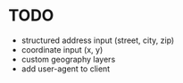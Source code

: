 TODO
====
- structured address input (street, city, zip)
- coordinate input (x, y)
- custom geography layers
- add user-agent to client
